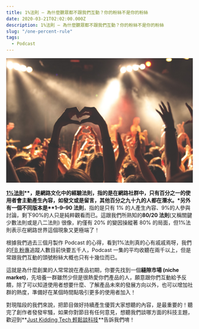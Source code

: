 ```yaml
---
title: 1%法則 — 為什麼聽眾都不跟我們互動？你的粉絲不是你的粉絲
date: 2020-03-21T02:02:00.000Z
description: 1%法則 — 為什麼聽眾都不跟我們互動？你的粉絲不是你的粉絲
slug: "/one-percent-rule"
tags:
  - Podcast
---
```

![Photo by Anthony DELANOIX on Unsplash](../img/fan.jpg)

**[1%法則](https://en.wikipedia.org/wiki/1%25_rule_(Internet_culture))**，是網路文化中的經驗法則，指的是在網路社群中，只有百分之一的使用者會主動產生內容，如發文或是留言，其他百分之九十九的人都在潛水。*另外有一個不同版本是**1–9–90 法則**，指的是只有 1% 的人產生內容、9%的人參與討論，剩下90%的人只是純粹觀看而已。這跟我們所熟知的**80/20 法則**(又稱關鍵少數法則或是八二法則) 很像，約僅有 20% 的變因操縱著 80% 的局面，但1%法則表示在網路世界這個現象又更極端了！

根據我們過去三個月製作 Podcast 的心得，看到1%法則真的心有戚戚焉呀，我們的[FB 粉專](https://www.facebook.com/jktech.io)追蹤人數目前快要五千人，Podcast 一集的平均收聽在兩千以上，但是常跟我們互動的頭號粉絲大概也只有十幾位而已。

這就是為什麼創業的人常常說在產品初期，你要先找到一個**縫隙市場 (niche market)**，先培養一群雖然少但是很熱愛你們產品的人，願意跟你們互動給予反饋，除了可以知道使用者想要什麼、了解產品未來的發展方向以外，也可以增加社群的熱度，準備好在某個時間點吸引更多的使用者加入！

對現階段的我們來說，把節目做好持續產生優質大家想聽的內容，是最重要的！聽完了創作者發發牢騷，如果你對節目有任何意見，想聽我們談哪方面的科技主題，歡迎到**[Just Kidding Tech 輕鬆談科技](https://www.facebook.com/jktech.io)**告訴我們唷！